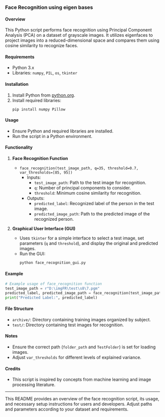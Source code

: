 ### Face Recognition using eigen bases 

#### Overview
This Python script performs face recognition using Principal Component Analysis (PCA) on a dataset of grayscale images. It utilizes eigenfaces to project images into a reduced-dimensional space and compares them using cosine similarity to recognize faces.

#### Requirements
- Python 3.x
- Libraries: `numpy`, `PIL`, `os`, `tkinter`

#### Installation
1. Install Python from [python.org](https://www.python.org/downloads/).
2. Install required libraries:
   ```
   pip install numpy Pillow
   ```
   
#### Usage
- Ensure Python and required libraries are installed.
- Run the script in a Python environment.

#### Functionality
1. **Face Recognition Function**
   - `face_recognition(test_image_path, q=35, threshold=0.7, var_thresholds=[85, 95])`
     - Inputs:
       - `test_image_path`: Path to the test image for recognition.
       - `q`: Number of principal components to consider.
       - `threshold`: Minimum cosine similarity for recognition.
     - Outputs:
       - `predicted_label`: Recognized label of the person in the test image.
       - `predicted_image_path`: Path to the predicted image of the recognized person.

2. **Graphical User Interface (GUI)**
   - Uses `tkinter` for a simple interface to select a test image, set parameters (`q` and `threshold`), and display the original and predicted images.
   - Run the GUI:
     ```
     python face_recognition_gui.py
     ```

#### Example
```python
# Example usage of face_recognition function
test_image_path = r"D:\imgFR\test\s8\7.pgm"
predicted_label, predicted_image_path = face_recognition(test_image_path, q=35, threshold=0.7)
print("Predicted Label:", predicted_label)
```

#### File Structure
- `archive/`: Directory containing training images organized by subject.
- `test/`: Directory containing test images for recognition.

#### Notes
- Ensure the correct path (`folder_path` and `TestFolder`) is set for loading images.
- Adjust `var_thresholds` for different levels of explained variance.

#### Credits
- This script is inspired by concepts from machine learning and image processing literature.


---

This README provides an overview of the face recognition script, its usage, and necessary setup instructions for users and developers. Adjust paths and parameters according to your dataset and requirements.

